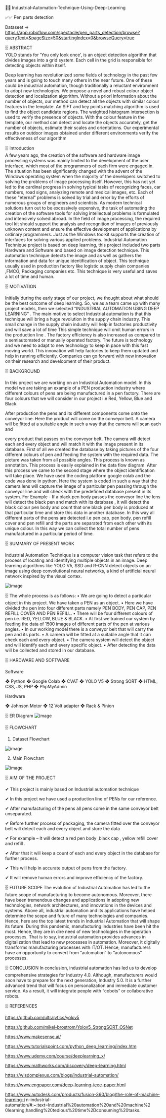 📌📌 Industrial-Automation-Technique-Using-Deep-Learning

✅✅ Pen parts detection

Dataseet -> https://app.roboflow.com/spectacle/pen_parts_detection/browse?queryText=&pageSize=50&startingIndex=0&browseQuery=true

🗄️ ABSTRACT     
YOLO stands  for 'You only look once', is an object detection algorithm that divides images into a grid system. Each cell in the grid is responsible for detecting objects within itself. 
 
Deep learning has revolutionized some fields of technology in the past few years and is going to touch many others in the near future. One of these could be industrial automation, though traditionally a reluctant environment to adopt new technologies. We propose a novel and robust colour object detection and localization algorithm. Without a priori information about the number of objects, our method can detect all the objects with similar colour features in the template. An SIFT and key points matching algorithm is used to find the object candidate regions. The weighted histogram intersection is used to verify the presence of objects. With the colour feature in the template, our method can detect and locate the objects accurately, get the number of objects, estimate their scales and orientations. Our experimental results on outdoor images obtained under different environments verify the effectiveness of our algorithm


🗄️ Introduction  
  A few years ago, the creation of the software and hardware image processing systems was mainly limited to the development of the user interface, which most of the programmers of each firm were engaged in. The situation has been significantly changed with the advent of the Windows operating system when the majority of the developers switched to solving the problems of image processing itself. However, this has not yet led to the cardinal progress in solving typical tasks of recognizing faces, car numbers, road signs, analyzing remote and medical images, etc. Each of these "eternal" problems is solved by trial and error by the efforts of numerous groups of engineers and scientists. As modern technical solutions turn out to be excessively expensive, the task of automating the creation of the software tools for solving intellectual problems is formulated and intensively solved abroad. In the field of image processing, the required tool kit should support the analysis and recognition of images of previously unknown content and ensure the effective development of applications by ordinary programmers. Just as the Windows toolkit supports the creation of interfaces for solving various applied problems. 
Industrial Automation Technique project is based on deep learning, this project included two parts Hardware and Software and based on image detection technique. This automation technique detects the image and as well as gathers the information and data for unique identification of object. This technique usually used in production factory like logistic supply chain companies ,FMCG, Packaging companies etc. This technique is very useful and saves a lot of time and human.

 
🗄️ MOTIVATION  
 
 Initially during the early stage of our project, we thought about what should be the best outcome of deep learning. So, we as a team came up with many project models, then we selected “INDUSTRIAL  AUTOMATION USING DEEP LEARNING” . The main motive to select Industrial automation is that this technique will bring a huge revolution in the supply chain industry. This small change in the supply chain industry will help in factories productivity and will save a lot of time  This simple technique will omit human errors in the production line . 
The factory efficiency is also increased as compared to a semiautomated or  manually operated factory. 
The future is technology and we need to adapt to new technology to keep in pace with this fast moving world. This innovation will help factories to keep them updated and help in running efficiently. Companies can go forward with new innovation on their research and development of their product.   

🗄️ BACKGROUND 
 
In this project we are working on an Industrial Automation model. In this model we are taking an example of a PEN production industry where different colours of pens are being manufactured in a pen factory. There are four colours that we will consider in our project i.e  Red, Yellow, Blue and Black. 

After production the pens and its different components come onto the conveyor line. Here the product will come on the conveyor belt. A camera will be fitted at a suitable angle in such a way that the camera will scan each and 

every product that passes on the conveyor belt. The camera will detect each and every object and will match it with the image present in its database. 
First of all we created the database by taking pictures of the four different colours of pen and feeding the system with the required data. The picture was taken from all possible angles. This process is known as annotation. This process is easily explained in the data flow diagram. After this process we came to the second stage where the object identification will take place. We have used the coding platform google colab and the code was done in python. Here the system is coded in such a way that the camera lens will capture the image of a particular pen passing through the conveyor line and will check with the predefined database present in its system. 
For Example - If a black pen body passes the conveyor line the lens will detect the black pen and match with its database , it will detect the black colour pen body and count that one black pen body is produced at that particular time and store this data in another database. 
In this way all different parts of the pens are detected i.e pen cap, pen body, pen refill cover and pen refill and the parts are separated from each other with its unique colour. In this way we can collect the total number of pens manufactured in a particular period of time.

🗄️ SUMMARY OF PRESENT WORK   

Industrial Automation Technique is a computer vision task that refers to the process of locating and identifying multiple objects in an image. Deep learning algorithms like YOLO V5, SSD and R-CNN detect objects on an image using deep convolutional neural networks, a kind of artificial neural network inspired by the visual cortex. 

 ![image](https://user-images.githubusercontent.com/85603537/236638517-5ebd59c7-fc35-4052-8ef8-e9a3724ef68b.png)

🗄️ The whole process is as follows:
•	We are going to detect a particular object in this project. We have taken a PEN as an object.
•	Here we have divided the pen into four different parts namely PEN BODY, PEN CAP, PEN REFILL COVER AND PEN REFILL.
•	There will be four different colours of pen i.e. RED, YELLOW, BLUE & BLACK.
•	At first we trained our system by feeding the data of 1500 images of different parts of the pen at various angles.
•		In our working model there is a conveyor belt that will carry the pen and its parts.
•	A camera will be fitted at a suitable angle that it can check each and every object.
•	The camera system will detect the object and will identify each and every specific object.
•	After detecting the data will be collected and stored in our database.


🗄️ HARDWARE AND SOFTWARE



Software

❖	Python
❖	Google Colab
❖	CVAT
❖	YOLO V5
❖	Strong SORT
❖	HTML, CSS, JS, PHP
❖	PhpMyAdmin

Hardware

❖ Johnson Motor
❖	12 Volt adapter
❖	Rack & Pinion

🗄️ ER Diagram
 ![image](https://user-images.githubusercontent.com/85603537/236638611-1255a926-9748-462d-9e36-3f3ea53746f6.png)
 
🗄️ FLOWCHART

1.	Dataset Flowchart

![image](https://user-images.githubusercontent.com/85603537/236638639-69f0bd2d-7986-422d-975b-fdac63629ce1.png)

2.	Main Flowchart

![image](https://user-images.githubusercontent.com/85603537/236638668-c997bf57-7dfb-4e4c-b6d7-2fb3b2773740.png)

🗄️ AIM OF THE PROJECT


✔	This project is mainly based on Industrial automation technique

✔	In this project we have used a production line of PENs for our reference.

✔	After manufacturing of the pens all pens come in the same conveyor belt unseparated.

✔	Before further process of packaging, the camera fitted over the conveyor belt will detect each and every object and store the data

✔	For example – It will  detect a red pen body ,black cap , yellow refill cover and refill .

✔	After that it will keep a count of each and every object in the database for further process.

✔	This will help in accurate output of pens from the factory.

✔	It will remove human errors and improve efficiency of the factory.

🗄️ FUTURE SCOPE
The evolution of Industrial Automation has led to the future scope of manufacturing to become autonomous. Moreover, there have been tremendous changes and applications in adopting new technologies, network architectures, and innovations in the devices and systems. Above all, industrial automation and its applications have helped determine the scope and future of many technologies and companies. Hence, here are the top latest trends in Industrial Automation that will shape its future.
During this pandemic, manufacturing industries have been hit the most. Hence, they are in dire need of new technologies in the operation processes. That is to say, industrial automation provides advances in digitalization that lead to new processes in automation. Moreover, it digitally transforms manufacturing processes with IT/OT. Hence, manufacturers have an opportunity to convert from “automation” to “autonomous” processes.

🗄️ CONCLUSION
In conclusion, industrial automation has led us to develop comprehensive strategies for Industry 4.0. Although, manufacturers would soon have to prepare for the next generation, Industry 5.0.
It is a further advanced trend that will focus on personalization and immediate customer service. As a result, it will integrate people with “cobots” or collaborative robots.

🗄️ REFERENCES

https://github.com/ultralytics/yolov5 

https://github.com/mikel-brostrom/Yolov5_StrongSORT_OSNet 

https://www.makesense.ai/ 

https://www.tutorialspoint.com/python_deep_learning/index.htm 

https://www.udemy.com/course/deeplearning_x/ 

https://www.mathworks.com/discovery/deep-learning.html

https://wisdomplexus.com/blogs/industrial-automation/

https://www.engpaper.com/deep-learning-ieee-paper.html

https://www.autodesk.com/products/fusion-360/blog/the-role-of-machine-learning-i n-industrial-automation/#:~:text=Industrial%20automation%20and%20machine%2 0learning,handling%20tedious%20time%2Dconsuming%20tasks.






